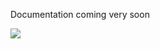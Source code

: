 Documentation coming very soon

[![](https://github.com/RobinMagnet/ScalableDenseMaps/actions/workflows/documentation.yml/badge.svg)](https://robinmagnet.github.io/pyFM/)
